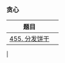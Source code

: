 ### 贪心

|  题目  |       |
|  :-:  |  :-:  |
|[455. 分发饼干](/workspace/455.%E5%88%86%E5%8F%91%E9%A5%BC%E5%B9%B2.cpp)|      |
|